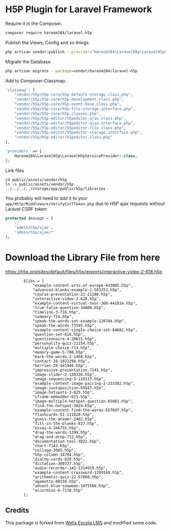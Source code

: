 # H5P Plugin for Laravel Framework

Require it in the Composer.

```bash
composer require hareom284/laravel-h5p
```

Publish the Views, Config and so things.

```bash
php artisan vendor:publish --provider="Hareom284\LaravelH5p\LaravelH5pServiceProvider"
```

Migrate the Database

```bash
php artisan migrate --package=vendor/hareom284/laravel-h5p
```

Add to Composer-Classmap:

```php
'classmap': [
    "vendor/h5p/h5p-core/h5p-default-storage.class.php",
    "vendor/h5p/h5p-core/h5p-development.class.php",
    "vendor/h5p/h5p-core/h5p-event-base.class.php",
    "vendor/h5p/h5p-core/h5p-file-storage.interface.php",
    "vendor/h5p/h5p-core/h5p.classes.php",
    "vendor/h5p/h5p-editor/h5peditor-ajax.class.php",
    "vendor/h5p/h5p-editor/h5peditor-ajax.interface.php",
    "vendor/h5p/h5p-editor/h5peditor-file.class.php",
    "vendor/h5p/h5p-editor/h5peditor-storage.interface.php",
    "vendor/h5p/h5p-editor/h5peditor.class.php"
],
```

```php
'providers' => [
    Hareom284\LaravelH5p\LaravelH5pServiceProvider::class,
];
```

Link files

```
cd public/assets/vendor/h5p
ln -s public/assets/vendor/h5p ../../../../storage/app/public/h5p/libraries
```

You probably will need to add it to your `app/Http/Middleware/VerifyCsrfToken.php` due to H5P ajax requests without Laravel CSRF token:

```php
protected $except = [
    //
    'admin/h5p/ajax',
    'admin/h5p/ajax/*'
];
```

# Download the Library File from here 

https://h5p.org/sites/default/files/h5p/exports/interactive-video-2-618.h5p

```
        $libs = [
            "example-content-arts-of-europe-443085.h5p",
            "advanced-blanks-example-1-503253.h5p",
            "course-presentation-21-21180.h5p",
            "interactive-video-2-618.h5p",
            "example-content-virtual-tour-360-441814.h5p",
            "true-false-question-34806.h5p",
            "timeline-3-716.h5p",
            "summary-714.h5p",
            "speak-the-words-set-example-120784.h5p",
            "speak-the-words-73595.h5p",
            "example-content-single-choice-set-64682.h5p",
            "question-set-616.h5p",
            "questionnaire-4-30615.h5p",
            "personality-quiz-21254.h5p",
            "multiple-choice-713.h5p",
            "memory-game-5-708.h5p",
            "mark-the-words-2-1408.h5p",
            "contact-18-1022298.h5p",
            "berries-28-441940.h5p",
            "impressive-presentation-7141.h5p",
            "image-slider-2-130336.h5p",
            "image-sequencing-3-110117.h5p",
            "example-content-image-pairing-2-233382.h5p",
            "image-juxtaposition-65047.h5p",
            "image-hotspots-2-825.h5p",
            "iframe-embedder-621.h5p",
            "image-multiple-hotspot-question-65081.h5p",
            "find-the-hotspot-3024.h5p",
            "example-content-find-the-words-557697.h5p",
            "flashcards-51-111820.h5p",
            "guess-the-answer-2402.h5p",
            "fill-in-the-blanks-837.h5p",
            "essay-4-166755.h5p",
            "drag-the-words-1399.h5p",
            "drag-and-drop-712.h5p",
            "documentation-tool-3022.h5p",
            "chart-7143.h5p",
            "collage-3065.h5p",
            "h5p-column-34794.h5p",
            "dialog-cards-620.h5p",
            "dictation-389727.h5p",
            "audio-recorder-142-1214919.h5p",
            "example-content-crossword-1209160.h5p",
            "arithmetic-quiz-22-57860.h5p",
            "agamotto-80158.h5p",
            "advent-blue-snowman-1075566.h5p",
            "accordion-6-7138.h5p"
        ];
```

## Credits
This package is forked from [Wells Escola LMS](https://github.com/EscolaSoft/Laravel-H5P) and modified some code. 
